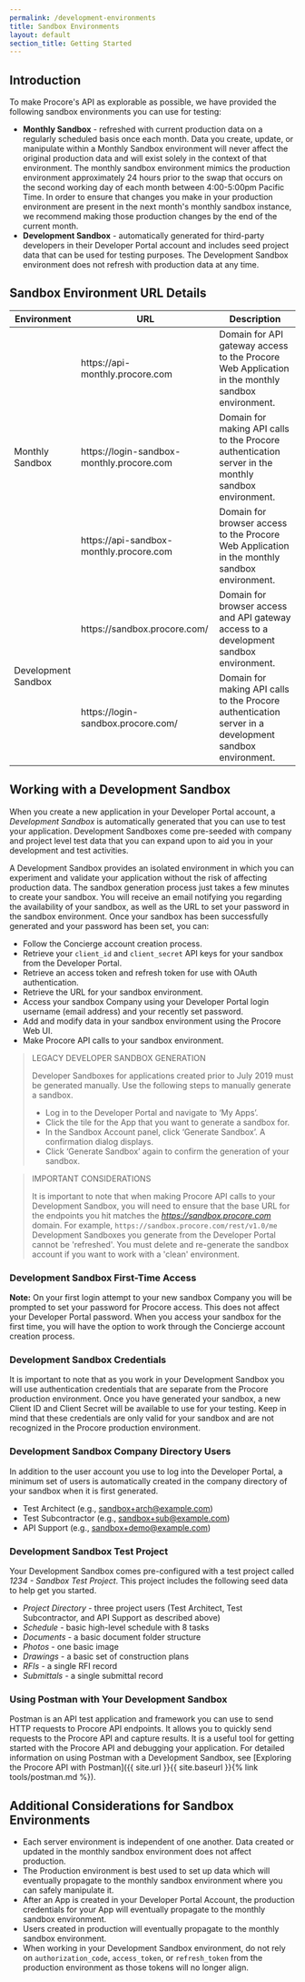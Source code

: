 ```yaml
---
permalink: /development-environments
title: Sandbox Environments
layout: default
section_title: Getting Started
---
```


## Introduction

To make Procore's API as explorable as possible, we have provided the following sandbox environments you can use for testing:

- **Monthly Sandbox** - refreshed with current production data on a regularly scheduled basis once each month. Data you create, update, or manipulate within a Monthly Sandbox environment will never affect the original production data and will exist solely in the context of that environment. The monthly sandbox environment mimics the production environment approximately 24 hours prior to the swap that occurs on the second working day of each month between 4:00-5:00pm Pacific Time. In order to ensure that changes you make in your production environment are present in the next month's monthly sandbox instance, we recommend making those production changes by the end of the current month.
- **Development Sandbox** - automatically generated for third-party developers in their Developer Portal account and includes seed project data that can be used for testing purposes. The Development Sandbox environment does not refresh with production data at any time.

## Sandbox Environment URL Details

<table>
  <tbody>
    <thead>
      <tr>
        <th>Environment</th>
        <th>URL</th>
        <th>Description</th>
      </tr>
    </thead>
      <tr>
        <td rowspan="3">Monthly Sandbox</td>
        <td>https://api-monthly.procore.com</td>
        <td>Domain for API gateway access to the Procore Web Application in the monthly sandbox environment. </td>
      </tr>
      <tr>
        <td>https://login-sandbox-monthly.procore.com</td>
        <td>Domain for making API calls to the Procore authentication server in the monthly sandbox environment.</td>
      </tr>
      <tr>
        <td>https://api-sandbox-monthly.procore.com</td>
        <td>Domain for browser access to the Procore Web Application in the monthly sandbox environment.</td>
      </tr>
      <tr>
        <td rowspan="2">Development Sandbox</td>
        <td>https://sandbox.procore.com/</td>
        <td>Domain for browser access and API gateway access to a development sandbox environment.</td>
      </tr>
      <tr>
        <td>https://login-sandbox.procore.com/</td>
        <td>Domain for making API calls to the Procore authentication server in a development sandbox environment.</td>
      </tr>
  </tbody>
</table>

## Working with a Development Sandbox

When you create a new application in your Developer Portal account, a _Development Sandbox_ is automatically generated that you can use to test your application.
Development Sandboxes come pre-seeded with company and project level test data that you can expand upon to aid you in your development and test activities.

A Development Sandbox provides an isolated environment in which you can experiment and validate your application without the risk of affecting production data.
The sandbox generation process just takes a few minutes to create your sandbox.
You will receive an email notifying you regarding the availability of your sandbox, as well as the URL to set your password in the sandbox environment.
Once your sandbox has been successfully generated and your password has been set, you can:

- Follow the Concierge account creation process.
- Retrieve your `client_id` and `client_secret` API keys for your sandbox from the Developer Portal.
- Retrieve an access token and refresh token for use with OAuth authentication.
- Retrieve the URL for your sandbox environment.
- Access your sandbox Company using your Developer Portal login username (email address) and your recently set password.
- Add and modify data in your sandbox environment using the Procore Web UI.
- Make Procore API calls to your sandbox environment.

> LEGACY DEVELOPER SANDBOX GENERATION
>
> Developer Sandboxes for applications created prior to July 2019 must be generated manually. Use the following steps to manually generate a sandbox.
>
> - Log in to the Developer Portal and navigate to ‘My Apps’.
> - Click the tile for the App that you want to generate a sandbox for.
> - In the Sandbox Account panel, click ‘Generate Sandbox’. A confirmation dialog displays.
> - Click ‘Generate Sandbox’ again to confirm the generation of your sandbox.

> IMPORTANT CONSIDERATIONS
>
> It is important to note that when making Procore API calls to your Development Sandbox, you will need to ensure that the base URL for the endpoints you hit matches the _https://sandbox.procore.com_ domain. For example, `https://sandbox.procore.com/rest/v1.0/me`
> Development Sandboxes you generate from the Developer Portal cannot be 'refreshed'. You must delete and re-generate the sandbox account if you want to work with a 'clean' environment.

### Development Sandbox First-Time Access

**Note:** On your first login attempt to your new sandbox Company you will be prompted to set your password for Procore access.
This does not affect your Developer Portal password.
When you access your sandbox for the first time, you will have the option to work through the Concierge account creation process.

### Development Sandbox Credentials

It is important to note that as you work in your Development Sandbox you will use authentication credentials that are separate from the Procore production environment.
Once you have generated your sandbox, a new Client ID and Client Secret will be available to use for your testing.
Keep in mind that these credentials are only valid for your sandbox and are not recognized in the Procore production environment.

### Development Sandbox Company Directory Users

In addition to the user account you use to log into the Developer Portal, a minimum set of users is automatically created in the company directory of your sandbox when it is first generated.

- Test Architect (e.g., sandbox+arch@example.com)
- Test Subcontractor (e.g., sandbox+sub@example.com)
- API Support (e.g., sandbox+demo@example.com)

### Development Sandbox Test Project

Your Development Sandbox comes pre-configured with a test project called _1234 - Sandbox Test Project_.
This project includes the following seed data to help get you started.

- _Project Directory_ - three project users (Test Architect, Test Subcontractor, and API Support as described above)
- _Schedule_ - basic high-level schedule with 8 tasks
- _Documents_ - a basic document folder structure
- _Photos_ - one basic image
- _Drawings_ - a basic set of construction plans
- _RFIs_ - a single RFI record
- _Submittals_ - a single submittal record

### Using Postman with Your Development Sandbox

Postman is an API test application and framework you can use to send HTTP requests to Procore API endpoints.
It allows you to quickly send requests to the Procore API and capture results.
It is a useful tool for getting started with the Procore API and debugging your application.
For detailed information on using Postman with a Development Sandbox, see [Exploring the Procore API with Postman]({{ site.url }}{{ site.baseurl }}{% link tools/postman.md %}).

## Additional Considerations for Sandbox Environments

- Each server environment is independent of one another. Data created or updated in the monthly sandbox environment does not affect production.
- The Production environment is best used to set up data which will eventually propagate to the monthly sandbox environment where you can safely manipulate it.
- After an App is created in your Developer Portal Account, the production credentials for your App will eventually propagate to the monthly sandbox environment.
- Users created in production will eventually propagate to the monthly sandbox environment.
- When working in your Development Sandbox environment, do not rely on `authorization_code`, `access_token`, or `refresh_token` from the production environment as those tokens will no longer align.
